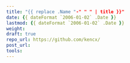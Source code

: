 ```yaml
---
title: "{{ replace .Name "-" " " | title }}"
date: {{ dateFormat `2006-01-02` .Date }}
lastmod: {{ dateFormat `2006-01-02` .Date }}
weight:
draft: true
repo_url: https://github.com/kencx/
post_url:
tools:
---
```

